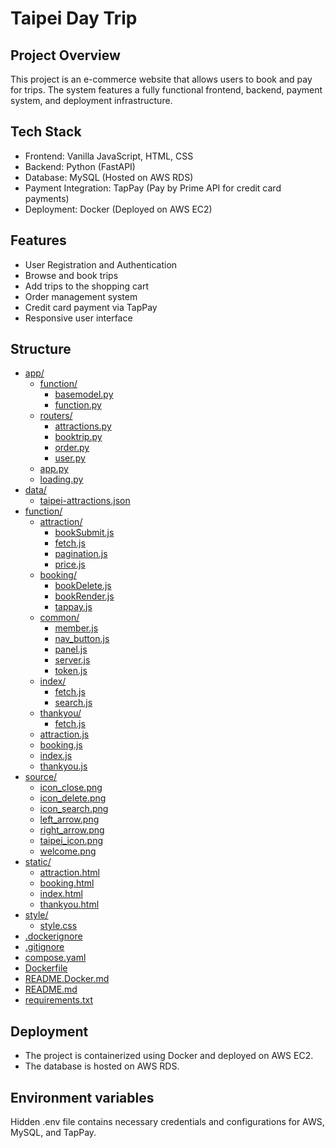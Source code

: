 # Taipei Day Trip

## Project Overview

This project is an e-commerce website that allows users to book and pay for trips. The system features a fully functional frontend, backend, payment system, and deployment infrastructure.

## Tech Stack

- Frontend: Vanilla JavaScript, HTML, CSS
- Backend: Python (FastAPI)
- Database: MySQL (Hosted on AWS RDS)
- Payment Integration: TapPay (Pay by Prime API for credit card payments)
- Deployment: Docker (Deployed on AWS EC2)

## Features

- User Registration and Authentication
- Browse and book trips
- Add trips to the shopping cart
- Order management system
- Credit card payment via TapPay
- Responsive user interface

## Structure

- [app/](./app)
  - [function/](./app/function)
    - [basemodel.py](./app/function/basemodel.py)
    - [function.py](./app/function/function.py)
  - [routers/](./app/routers)
    - [attractions.py](./app/routers/attractions.py)
    - [booktrip.py](./app/routers/booktrip.py)
    - [order.py](./app/routers/order.py)
    - [user.py](./app/routers/user.py)
  - [app.py](./app/app.py)
  - [loading.py](./app/loading.py)
- [data/](./data)
  - [taipei-attractions.json](./data/taipei-attractions.json)
- [function/](./function)
  - [attraction/](./function/attraction)
    - [bookSubmit.js](./function/attraction/bookSubmit.js)
    - [fetch.js](./function/attraction/fetch.js)
    - [pagination.js](./function/attraction/pagination.js)
    - [price.js](./function/attraction/price.js)
  - [booking/](./function/booking)
    - [bookDelete.js](./function/booking/bookDelete.js)
    - [bookRender.js](./function/booking/bookRender.js)
    - [tappay.js](./function/booking/tappay.js)
  - [common/](./function/common)
    - [member.js](./function/common/member.js)
    - [nav_button.js](./function/common/nav_button.js)
    - [panel.js](./function/common/panel.js)
    - [server.js](./function/common/server.js)
    - [token.js](./function/common/token.js)
  - [index/](./function/index)
    - [fetch.js](./function/index/fetch.js)
    - [search.js](./function/index/search.js)
  - [thankyou/](./function/thankyou)
    - [fetch.js](./function/thankyou/fetch.js)
  - [attraction.js](./function/attraction.js)
  - [booking.js](./function/booking.js)
  - [index.js](./function/index.js)
  - [thankyou.js](./function/thankyou.js)
- [source/](./source)
  - [icon_close.png](./source/icon_close.png)
  - [icon_delete.png](./source/icon_delete.png)
  - [icon_search.png](./source/icon_search.png)
  - [left_arrow.png](./source/left_arrow.png)
  - [right_arrow.png](./source/right_arrow.png)
  - [taipei_icon.png](./source/taipei_icon.png)
  - [welcome.png](./source/welcome.png)
- [static/](./static)
  - [attraction.html](./static/attraction.html)
  - [booking.html](./static/booking.html)
  - [index.html](./static/index.html)
  - [thankyou.html](./static/thankyou.html)
- [style/](./style)
  - [style.css](./style/style.css)
- [.dockerignore](./.dockerignore)
- [.gitignore](./.gitignore)
- [compose.yaml](./compose.yaml)
- [Dockerfile](./Dockerfile)
- [README.Docker.md](./README.Docker.md)
- [README.md](./README.md)
- [requirements.txt](./requirements.txt)

## Deployment

- The project is containerized using Docker and deployed on AWS EC2.
- The database is hosted on AWS RDS.

## Environment variables

Hidden .env file contains necessary credentials and configurations for AWS, MySQL, and TapPay.
